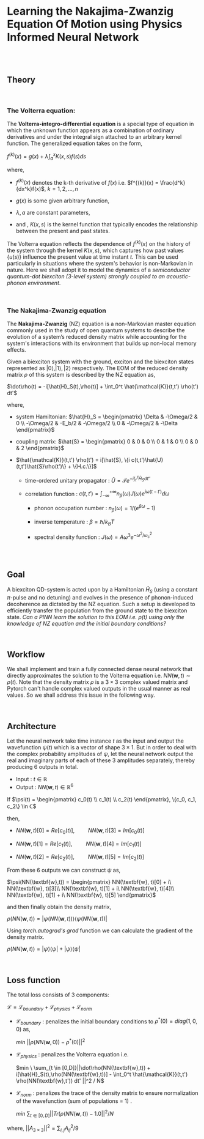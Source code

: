 # **Learning the Nakajima-Zwanzig Equation Of Motion using Physics Informed Neural Network**

<br><br>

## Theory

<br>

### The Volterra equation:

The **Volterra-integro-differential equation** is a special type of equation in which the unknown function appears as a combination of ordinary derivatives and under the integral sign attached to an arbitrary kernel function. The generalized equation takes on the form,

$f^{(k)}(x) = g(x) + \lambda \int_a^x K(x,s) f(s) ds$

where,

*   $f^{(k)}(x)$ denotes the k-th derivative of $f(x)$  i.e. $f^{(k)}(x) = \frac{d^k}{dx^k}f(x)$,   $k = 1,2,...,n$

* $g(x)$ is some given arbitrary function,

* $\lambda, a$ are constant parameters,

*   and , $K(x,s)$ is the kernel function that typically encodes the relationship between the present and past states.

The Volterra equation reflects the dependence of $f^{(k)}(x)$ on the history of the system through the kernel $K(x,s)$, which captures how past values $\{u(s)\}$ influence the present value at time instant $t$. This can be used particularly in situations where the system's behavior is non-Markovian in nature. Here we shall adopt it to model the dynamics of a *semiconductor quantum-dot biexciton (3-level system) strongly coupled to an acoustic-phonon environment*.

<br>

### The Nakajima-Zwanzig equation

The **Nakajima-Zwanzig** (NZ) equation is a non-Markovian master equation commonly used in the study of open quantum systems to describe the evolution of a system’s reduced density matrix while accounting for the system's interactions with its environment that builds up non-local memory effects.

Given a biexciton system with the ground, exciton and the biexciton states represented as $|0\rangle, |1\rangle, |2\rangle$ respectively. The EOM of the reduced density matrix $\rho$ of this system is described by the NZ equation as,

$\dot\rho(t) = -i[\hat{H}_S(t),\rho(t)] + \int_0^t \hat{\mathcal{K}}(t,t') \rho(t') dt'$

where,

*   system Hamiltonian: $\hat{H}_S = \begin{pmatrix}
\Delta & -\Omega/2 & 0 \\
-\Omega/2 & -E_b/2 & -\Omega/2 \\
0 & -\Omega/2 & -\Delta
\end{pmatrix}$

*   coupling matrix: $\hat{S} = \begin{pmatrix}
0 & 0 & 0 \\
0 & 1 & 0 \\
0 & 0 & 2
\end{pmatrix}$

* $\hat{\mathcal{K}}(t,t') \rho(t') = i[\hat{S}, \{i c(t,t')\hat{U}(t,t')\hat{S}\rho(t')\} + \{H.c.\}]$

    *  time-ordered unitary propagator : $\hat{U} = \mathcal{T} e^{-i\int_{t'}^t\hat{H}_S dt''}$

    *   correlation function : $c(t,t') = \int_{-\infty}^{+\infty} n_\beta (\omega) J(\omega) e^{i \omega (t-t')}d\omega$

        *   phonon occupation number : $n_\beta(\omega) = 1/(e^{\beta\omega} -1)$

        *   inverse temperature : $\beta = \hbar/k_B T$

        *   spectral density function : $J(\omega) = A \omega^3 e^{-\omega^2/\omega_c^2}$

<br><br>

## Goal

A biexciton QD-system is acted upon by a Hamiltonian $\hat{H}_S$ (using a constant $\pi$-pulse and no detuning) and evolves in the presence of phonon-induced decoherence as dictated by the NZ equation. Such a setup is developed to efficiently transfer the population from the ground state to the biexciton state. *Can a PINN learn the solution to this EOM i.e. $\rho(t)$ using only the knowledge of NZ equation and the initial boundary conditions?*

<br>

## Workflow

We shall implement and train a fully connected dense neural network that directly approximates the solution to the Volterra equation i.e. $NN(\textbf{w}, t) \sim \rho(t)$. Note that the density matrix $\rho$ is a $3\times3$ complex valued matrix and Pytorch can't handle complex valued outputs in the usual manner as real values. So we shall address this issue in the following way.

<br>

## Architecture

Let the neural network take time instance $t$ as the input and output the wavefunction $\psi(t)$ which is a vector of shape $3\times1$. But in order to deal with the complex probability amplitudes of $\psi$, let the neural network output the real and imaginary parts of each of these 3 amplitudes separately, thereby producing 6 outputs in total.

*   Input : $t \in ℝ$
*   Output : $NN(\textbf{w}, t) \in ℝ^6$

If $\psi(t) = \begin{pmatrix}
c_0(t) \\
c_1(t) \\
c_2(t)
\end{pmatrix}, \{c_0, c_1, c_2\} \in ℂ$

then,

*   $NN(\textbf{w}, t)[0] = Re[c_0(t)], \hspace{1cm} NN(\textbf{w}, t)[3] = Im[c_0(t)]$

*   $NN(\textbf{w}, t)[1] = Re[c_1(t)], \hspace{1cm} NN(\textbf{w}, t)[4] = Im[c_1(t)]$

*   $NN(\textbf{w}, t)[2] = Re[c_2(t)], \hspace{1cm} NN(\textbf{w}, t)[5] = Im[c_2(t)]$

From these 6 outputs we can construct $\psi$ as,

$\psi(NN(\textbf{w},t)) = \begin{pmatrix}
NN(\textbf{w}, t)[0] + i\ NN(\textbf{w}, t)[3]\\
NN(\textbf{w}, t)[1] + i\ NN(\textbf{w}, t)[4]\\
NN(\textbf{w}, t)[1] + i\ NN(\textbf{w}, t)[5]
\end{pmatrix}$

and then finally obtain the density matrix,

$\rho(NN(\textbf{w},t)) = |\psi(NN(\textbf{w},t))\rangle\langle\psi(NN(\textbf{w},t))|$

Using *torch.autograd's grad* function we can calculate the gradient of the density matrix.

$\dot{\rho}(NN(\textbf{w},t)) = |\dot{\psi}\rangle\langle\psi| + |\psi\rangle\langle\dot{\psi}|$

<br>

## Loss function

The total loss consists of 3 components:

$\mathcal{L} = \mathcal{L}_{boundary} + \mathcal{L}_{physics} + \mathcal{L}_{norm}$

*   $\mathcal{L}_{boundary}$ : penalizes the initial boundary conditions to  $\rho^*(0) = diag(1,0,0)$ as,

    $min \ ||\rho(NN(\textbf{w}, 0)) - \rho^*(0) ||^2$

*   $\mathcal{L}_{physics}$ : penalizes the Volterra equation i.e.

    $min \ \sum_{t \in [0,D]}||\dot\rho(NN(\textbf{w},t)) + i[\hat{H}_S(t),\rho(NN(\textbf{w},t))] - \int_0^t \hat{\mathcal{K}}(t,t') \rho(NN(\textbf{w},t')) dt' ||^2 / N$

*   $\mathcal{L}_{norm}$ : penalizes the trace of the density matrix to ensure normalization of the wavefunction (sum of populations = 1) .

    $min \ \sum_{t \in [0,D]}||Tr(\rho(NN(\textbf{w}, t)) - 1.0 ||^2 / N$

where, $||A_{3\times3}||^2 = \sum_{i,j} A_{ij}^2 / 9$